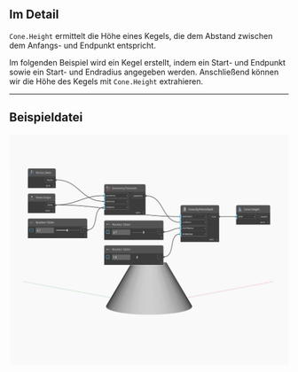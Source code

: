 ## Im Detail
`Cone.Height` ermittelt die Höhe eines Kegels, die dem Abstand zwischen dem Anfangs- und Endpunkt entspricht.

Im folgenden Beispiel wird ein Kegel erstellt, indem ein Start- und Endpunkt sowie ein Start- und Endradius angegeben werden. Anschließend können wir die Höhe des Kegels mit `Cone.Height` extrahieren.

___
## Beispieldatei

![Height](./Autodesk.DesignScript.Geometry.Cone.Height_img.jpg)

